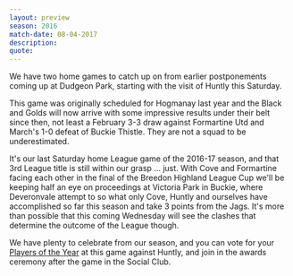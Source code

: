 ```yaml
---
layout: preview
season: 2016
match-date: 08-04-2017
description:
quote:
---
```

We have two home games to catch up on from earlier postponements coming up at Dudgeon Park, starting with the visit of Huntly this Saturday.

This game was originally scheduled for Hogmanay last year and the Black and Golds will now arrive with some impressive results under their belt since then, not least a February 3-3 draw against Formartine Utd and March's 1-0 defeat of Buckie Thistle. They are not a squad to be underestimated.

It's our last Saturday home League game of the 2016-17 season, and that 3rd League title is still within our grasp ... just. With Cove and Formartine facing each other in the final of the Breedon Highland League Cup we'll be keeping half an eye on proceedings at Victoria Park in Buckie, where Deveronvale attempt to so what only Cove, Huntly and ourselves have accomplished so far this season and take 3 points from the Jags. It's more than possible that this coming Wednesday will see the clashes that determine the outcome of the League though.

We have plenty to celebrate from our season, and you can vote for your [Players of the Year](/2017/04/03/awards-night/) at this game against Huntly, and join in the awards ceremony after the game in the Social Club.
